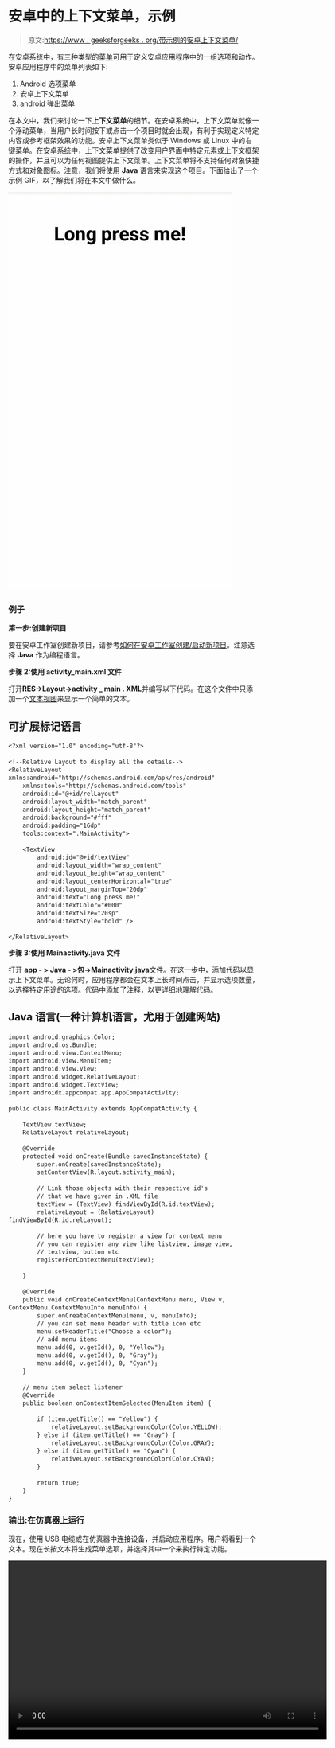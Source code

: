 # 安卓中的上下文菜单，示例

> 原文:[https://www . geeksforgeeks . org/带示例的安卓上下文菜单/](https://www.geeksforgeeks.org/context-menu-in-android-with-example/)

在安卓系统中，有三种类型的[菜单](https://www.geeksforgeeks.org/android-menus/)可用于定义安卓应用程序中的一组选项和动作。安卓应用程序中的菜单列表如下:

1.  Android 选项菜单
2.  安卓上下文菜单
3.  android 弹出菜单

在本文中，我们来讨论一下**上下文菜单**的细节。在安卓系统中，上下文菜单就像一个浮动菜单，当用户长时间按下或点击一个项目时就会出现，有利于实现定义特定内容或参考框架效果的功能。安卓上下文菜单类似于 Windows 或 Linux 中的右键菜单。在安卓系统中，上下文菜单提供了改变用户界面中特定元素或上下文框架的操作，并且可以为任何视图提供上下文菜单。上下文菜单将不支持任何对象快捷方式和对象图标。注意，我们将使用 **Java** 语言来实现这个项目。下面给出了一个示例 GIF，以了解我们将在本文中做什么。

![](img/0fd796ef165e227561384b2186b2555d.png)

### 例子

**第一步:创建新项目**

要在安卓工作室创建新项目，请参考[如何在安卓工作室创建/启动新项目](https://www.geeksforgeeks.org/android-how-to-create-start-a-new-project-in-android-studio/)。注意选择 **Java** 作为编程语言。

**步骤 2:使用 activity_main.xml 文件**

打开**RES->Layout->activity _ main . XML**并编写以下代码。在这个文件中只添加一个[文本视图](https://www.geeksforgeeks.org/textview-widget-in-android-using-java-with-examples/)来显示一个简单的文本。

## 可扩展标记语言

```
<?xml version="1.0" encoding="utf-8"?>

<!--Relative Layout to display all the details-->
<RelativeLayout xmlns:android="http://schemas.android.com/apk/res/android"
    xmlns:tools="http://schemas.android.com/tools"
    android:id="@+id/relLayout"
    android:layout_width="match_parent"
    android:layout_height="match_parent"
    android:background="#fff"
    android:padding="16dp"
    tools:context=".MainActivity">

    <TextView
        android:id="@+id/textView"
        android:layout_width="wrap_content"
        android:layout_height="wrap_content"
        android:layout_centerHorizontal="true"
        android:layout_marginTop="20dp"
        android:text="Long press me!"
        android:textColor="#000"
        android:textSize="20sp"
        android:textStyle="bold" />

</RelativeLayout>
```

**步骤 3:使用 Mainactivity.java 文件**

打开 **app - > Java - >包->Mainactivity.java**文件。在这一步中，添加代码以显示上下文菜单。无论何时，应用程序都会在文本上长时间点击，并显示选项数量，以选择特定用途的选项。代码中添加了注释，以更详细地理解代码。

## Java 语言(一种计算机语言，尤用于创建网站)

```
import android.graphics.Color;
import android.os.Bundle;
import android.view.ContextMenu;
import android.view.MenuItem;
import android.view.View;
import android.widget.RelativeLayout;
import android.widget.TextView;
import androidx.appcompat.app.AppCompatActivity;

public class MainActivity extends AppCompatActivity {

    TextView textView;
    RelativeLayout relativeLayout;

    @Override
    protected void onCreate(Bundle savedInstanceState) {
        super.onCreate(savedInstanceState);
        setContentView(R.layout.activity_main);

        // Link those objects with their respective id's
        // that we have given in .XML file
        textView = (TextView) findViewById(R.id.textView);
        relativeLayout = (RelativeLayout) findViewById(R.id.relLayout);

        // here you have to register a view for context menu
        // you can register any view like listview, image view,
        // textview, button etc
        registerForContextMenu(textView);

    }

    @Override
    public void onCreateContextMenu(ContextMenu menu, View v, ContextMenu.ContextMenuInfo menuInfo) {
        super.onCreateContextMenu(menu, v, menuInfo);
        // you can set menu header with title icon etc
        menu.setHeaderTitle("Choose a color");
        // add menu items
        menu.add(0, v.getId(), 0, "Yellow");
        menu.add(0, v.getId(), 0, "Gray");
        menu.add(0, v.getId(), 0, "Cyan");
    }

    // menu item select listener
    @Override
    public boolean onContextItemSelected(MenuItem item) {

        if (item.getTitle() == "Yellow") {
            relativeLayout.setBackgroundColor(Color.YELLOW);
        } else if (item.getTitle() == "Gray") {
            relativeLayout.setBackgroundColor(Color.GRAY);
        } else if (item.getTitle() == "Cyan") {
            relativeLayout.setBackgroundColor(Color.CYAN);
        }

        return true;
    }
}
```

### **输出:在仿真器上运行**

现在，使用 USB 电缆或在仿真器中连接设备，并启动应用程序。用户将看到一个文本。现在长按文本将生成菜单选项，并选择其中一个来执行特定功能。

<video class="wp-video-shortcode" id="video-491431-1" width="640" height="360" preload="metadata" controls=""><source type="video/mp4" src="https://media.geeksforgeeks.org/wp-content/uploads/20200922011103/context.mp4?_=1">[https://media.geeksforgeeks.org/wp-content/uploads/20200922011103/context.mp4](https://media.geeksforgeeks.org/wp-content/uploads/20200922011103/context.mp4)</video>